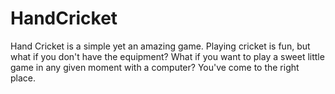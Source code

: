 # HandCricket
Hand Cricket is a simple yet an amazing game. Playing cricket is fun, but what if you don't have the equipment? What if you want to play a sweet little game in any given moment with a computer? You've come to the right place.
